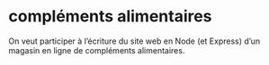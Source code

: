 # compléments alimentaires
On veut participer à l’écriture du site web en Node (et Express) d’un magasin
en ligne de compléments alimentaires.


